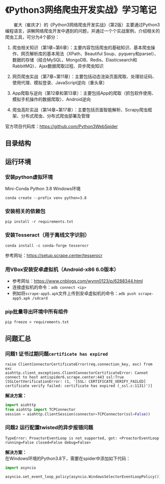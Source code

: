 # 《Python3网络爬虫开发实战》学习笔记

&emsp;&emsp;崔大（崔庆才）的《Python3网络爬虫开发实战》（第2版）主要通过Python3编程语言，讲解网络爬虫开发中遇到的问题，并通过一个个实战案例，介绍相关的爬虫工具，可分为4个部分：
1. 爬虫相关知识（第1章~第6章）：主要内容包括爬虫的基础知识、基本爬虫操作、网页解析库的基本用法（XPath、Beautiful Soup、pyquery和parsel）、数据的存储（结合MySQL、MongoDB、Redis、Elasticsearch和RabbitMQ）、Ajax数据爬取过程、异步爬虫知识

2. 网页爬虫实战（第7章~第11章）：主要包括动态渲染页面爬取、处理验证码、使用代理、模拟登录、JavaScript逆向（重头章）

3. App爬取与逆向（第12章和第13章）：主要包括App的爬取（抓包软件使用、模拟手机操作的数据爬取）、Android逆向

4. 爬虫高阶实战（第14章~第17章）：主要包括页面智能解析、Scrapy爬虫框架、分布式爬虫、分布式爬虫部署及管理

官方项目代码库：https://github.com/Python3WebSpider

## 目录结构

## 运行环境

### 安装python虚拟环境
Mini-Conda Python 3.8 Windows环境
```shell
conda create --prefix venv python=3.8
```

### 安装相关的依赖包
```shell
pip install -r requirements.txt
```

### 安装Tesseract（用于离线文字识别）  
```shell
conda install -c conda-forge tesserocr
```
参考网址：https://setup.scrape.center/tesserocr

### 用VBox安装安卓虚拟机（Android-x86 6.0版本）
- 参考网址：https://www.cnblogs.com/wynn0123/p/6288344.html
- 连接虚拟机的命令：`adb connect <ip>`
- 例如将`scrape-app5.apk`文件上传到安卓虚拟机的命令：`adb push scrape-app5.apk /sdcard`

### pip批量导出环境中所有组件
```shell
pip freeze > requirements.txt
```

## 问题汇总

### 问题1 证书过期问题`certificate has expired`
```log
raise ClientConnectorCertificateError(req.connection_key, exc) from exc
aiohttp.client_exceptions.ClientConnectorCertificateError: Cannot connect to host antispider6.scrape.center:443 ssl:True [SSLCertVerificationError: (1, '[SSL: CERTIFICATE_VERIFY_FAILED] certificate verify failed: certificate has expired (_ssl.c:1131)')]
```
**解决方案：**
```python
import aiohttp
from aiohttp import TCPConnector
session = aiohttp.ClientSession(connector=TCPConnector(ssl=False))
```

### 问题2 运行配置twisted的异步报错问题
```log
TypeError: ProactorEventLoop is not supported, got: <ProactorEventLoop running=False closed=False debug=False>
```
**解决方案：**  
在Windows环境的Python3.8下，需要在spider中添加如下代码：
```python
import asyncio

asyncio.set_event_loop_policy(asyncio.WindowsSelectorEventLoopPolicy())
```